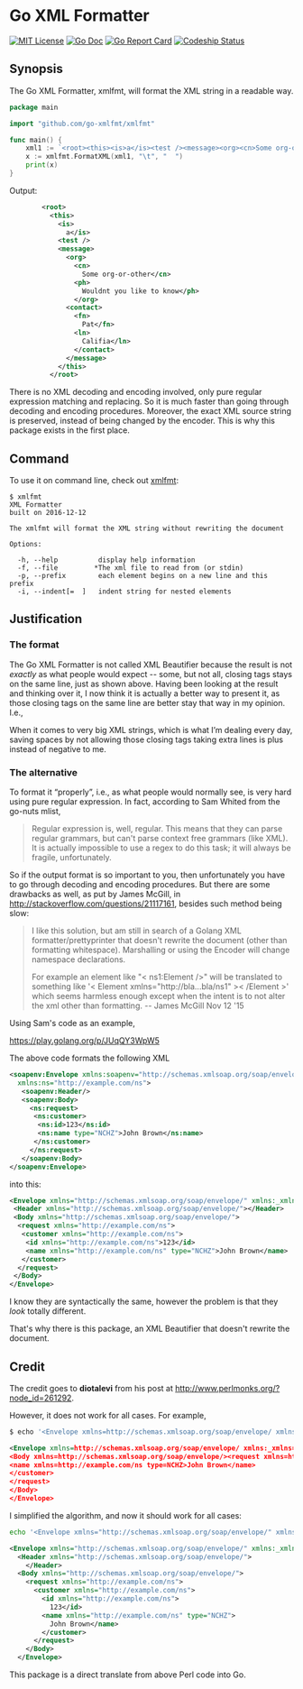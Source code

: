 # Go XML Formatter

[![MIT License](http://img.shields.io/badge/License-MIT-blue.svg)](LICENSE)
[![Go Doc](https://img.shields.io/badge/godoc-reference-4b68a3.svg)](https://godoc.org/github.com/go-xmlfmt/xmlfmt)
[![Go Report Card](https://goreportcard.com/badge/github.com/go-xmlfmt/xmlfmt)](https://goreportcard.com/report/github.com/go-xmlfmt/xmlfmt)
[![Codeship Status](https://codeship.com/projects/c49f02b0-a384-0134-fb20-2e0351080565/status?branch=master)](https://codeship.com/projects/190297)

## Synopsis

The Go XML Formatter, xmlfmt, will format the XML string in a readable way. 

```go
package main

import "github.com/go-xmlfmt/xmlfmt"

func main() {
	xml1 := `<root><this><is>a</is><test /><message><org><cn>Some org-or-other</cn><ph>Wouldnt you like to know</ph></org><contact><fn>Pat</fn><ln>Califia</ln></contact></message></this></root>`
	x := xmlfmt.FormatXML(xml1, "\t", "  ")
	print(x)
}

```

Output:

```xml
        <root>
          <this>
            <is>
              a</is>
            <test />
            <message>
              <org>
                <cn>
                  Some org-or-other</cn>
                <ph>
                  Wouldnt you like to know</ph>
                </org>
              <contact>
                <fn>
                  Pat</fn>
                <ln>
                  Califia</ln>
                </contact>
              </message>
            </this>
          </root>
```

There is no XML decoding and encoding involved, only pure regular expression matching and replacing. So it is much faster than going through decoding and encoding procedures. Moreover, the exact XML source string is preserved, instead of being changed by the encoder. This is why this package exists in the first place. 

## Command

To use it on command line, check out [xmlfmt](https://github.com/AntonioSun/xmlfmt):


```
$ xmlfmt 
XML Formatter
built on 2016-12-12

The xmlfmt will format the XML string without rewriting the document

Options:

  -h, --help          display help information
  -f, --file         *The xml file to read from (or stdin)
  -p, --prefix        each element begins on a new line and this prefix
  -i, --indent[=  ]   indent string for nested elements
```


## Justification

### The format

The Go XML Formatter is not called XML Beautifier because the result is not *exactly* as what people would expect -- some, but not all, closing tags stays on the same line, just as shown above. Having been looking at the result and thinking over it, I now think it is actually a better way to present it, as those closing tags on the same line are better stay that way in my opinion. I.e., 

When it comes to very big XML strings, which is what I’m dealing every day, saving spaces by not allowing those closing tags taking extra lines is plus instead of negative to me. 

### The alternative

To format it “properly”, i.e., as what people would normally see, is very hard using pure regular expression. In fact, according to Sam Whited from the go-nuts mlist, 

> Regular expression is, well, regular. This means that they can parse regular grammars, but can't parse context free grammars (like XML). It is actually impossible to use a regex to do this task; it will always be fragile, unfortunately.

So if the output format is so important to you, then unfortunately you have to go through decoding and encoding procedures. But there are some drawbacks as well, as put by James McGill, in http://stackoverflow.com/questions/21117161, besides such method being slow:

> I like this solution, but am still in search of a Golang XML formatter/prettyprinter that doesn't rewrite the document (other than formatting whitespace). Marshalling or using the Encoder will change namespace declarations.
> 
> For example an element like "< ns1:Element />" will be translated to something like '< Element xmlns="http://bla...bla/ns1" >< /Element >' which seems harmless enough except when the intent is to not alter the xml other than formatting. -- James McGill Nov 12 '15

Using Sam's code as an example, 

https://play.golang.org/p/JUqQY3WpW5

The above code formats the following XML

```xml
<soapenv:Envelope xmlns:soapenv="http://schemas.xmlsoap.org/soap/envelope/"
  xmlns:ns="http://example.com/ns">
   <soapenv:Header/>
   <soapenv:Body>
     <ns:request>
      <ns:customer>
       <ns:id>123</ns:id>
       <ns:name type="NCHZ">John Brown</ns:name>
      </ns:customer>
     </ns:request>
   </soapenv:Body>
</soapenv:Envelope>
```

into this:

```xml
<Envelope xmlns="http://schemas.xmlsoap.org/soap/envelope/" xmlns:_xmlns="xmlns" _xmlns:soapenv="http://schemas.xmlsoap.org/soap/envelope/" _xmlns:ns="http://example.com/ns">
 <Header xmlns="http://schemas.xmlsoap.org/soap/envelope/"></Header>
 <Body xmlns="http://schemas.xmlsoap.org/soap/envelope/">
  <request xmlns="http://example.com/ns">
   <customer xmlns="http://example.com/ns">
    <id xmlns="http://example.com/ns">123</id>
    <name xmlns="http://example.com/ns" type="NCHZ">John Brown</name>
   </customer>
  </request>
 </Body>
</Envelope>
```

I know they are syntactically the same, however the problem is that they *look* totally different.

That's why there is this package, an XML Beautifier that doesn't rewrite the document. 

## Credit

The credit goes to **diotalevi** from his post at http://www.perlmonks.org/?node_id=261292.

However, it does not work for all cases. For example,

```sh
$ echo '<Envelope xmlns=http://schemas.xmlsoap.org/soap/envelope/ xmlns:_xmlns=xmlns _xmlns:soapenv=http://schemas.xmlsoap.org/soap/envelope/ _xmlns:ns=http://example.com/ns><Header xmlns=http://schemas.xmlsoap.org/soap/envelope/></Header><Body xmlns=http://schemas.xmlsoap.org/soap/envelope/><request xmlns=http://example.com/ns><customer xmlns=http://example.com/ns><id xmlns=http://example.com/ns>123</id><name xmlns=http://example.com/ns type=NCHZ>John Brown</name></customer></request></Body></Envelope>' | perl -pe 's/(?<=>)\s+(?=<)//g; s(<(/?)([^/>]+)(/?)>\s*(?=(</?))?)($indent+=$3?0:$1?-1:1;"<$1$2$3>".($1&&($4 eq"</")?"\n".("  "x$indent):$4?"\n".("  "x$indent):""))ge'
```
```xml
<Envelope xmlns=http://schemas.xmlsoap.org/soap/envelope/ xmlns:_xmlns=xmlns _xmlns:soapenv=http://schemas.xmlsoap.org/soap/envelope/ _xmlns:ns=http://example.com/ns><Header xmlns=http://schemas.xmlsoap.org/soap/envelope/></Header>
<Body xmlns=http://schemas.xmlsoap.org/soap/envelope/><request xmlns=http://example.com/ns><customer xmlns=http://example.com/ns><id xmlns=http://example.com/ns>123</id>
<name xmlns=http://example.com/ns type=NCHZ>John Brown</name>
</customer>
</request>
</Body>
</Envelope>
```

I simplified the algorithm, and now it should work for all cases:

```sh
echo '<Envelope xmlns="http://schemas.xmlsoap.org/soap/envelope/" xmlns:_xmlns="xmlns" _xmlns:soapenv="http://schemas.xmlsoap.org/soap/envelope/" _xmlns:ns="http://example.com/ns"><Header xmlns="http://schemas.xmlsoap.org/soap/envelope/"></Header><Body xmlns="http://schemas.xmlsoap.org/soap/envelope/"><request xmlns="http://example.com/ns"><customer xmlns="http://example.com/ns"><id xmlns="http://example.com/ns">123</id><name xmlns="http://example.com/ns" type="NCHZ">John Brown</name></customer></request></Body></Envelope>' | perl -pe 's/(?<=>)\s+(?=<)//g; s(<(/?)([^>]+)(/?)>)($indent+=$3?0:$1?-1:1;"<$1$2$3>"."\n".("  "x$indent))ge'
```
```xml
<Envelope xmlns="http://schemas.xmlsoap.org/soap/envelope/" xmlns:_xmlns="xmlns" _xmlns:soapenv="http://schemas.xmlsoap.org/soap/envelope/" _xmlns:ns="http://example.com/ns">
  <Header xmlns="http://schemas.xmlsoap.org/soap/envelope/">
    </Header>
  <Body xmlns="http://schemas.xmlsoap.org/soap/envelope/">
    <request xmlns="http://example.com/ns">
      <customer xmlns="http://example.com/ns">
        <id xmlns="http://example.com/ns">
          123</id>
        <name xmlns="http://example.com/ns" type="NCHZ">
          John Brown</name>
        </customer>
      </request>
    </Body>
  </Envelope>
```

This package is a direct translate from above Perl code into Go.
